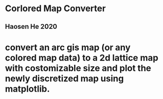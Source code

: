 # Corlored Map Converter
## Haosen He 2020
# convert an arc gis map (or any colored map data) to a 2d lattice map with costomizable size and plot the newly discretized map using matplotlib.
